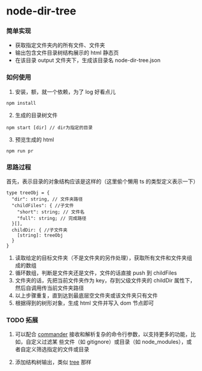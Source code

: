 # node-dir-tree

### 简单实现

- 获取指定文件夹内的所有文件、文件夹
- 输出包含文件目录树结构展示的 html 静态页
- 在该目录 output 文件夹下，生成该目录名 node-dir-tree.json

### 如何使用

1. 安装，额，就一个依赖，为了 log 好看点儿

```
npm install
```

2. 生成的目录树文件

```
npm start [dir] // dir为指定的目录
```

3. 预览生成的 html

```
npm run pr
```

### 思路过程

首先，表示目录的对象结构应该是这样的（这里偷个懒用 ts 的类型定义表示一下）

```
type treeObj = {
  "dir": string, // 文件夹路径
  "childFiles": { //子文件
    "short": string; // 文件名
    "full": string;	// 完成路径
  }[],
  childDir: { //子文件夹
    [string]: treeObj
  }
}
```

1.  读取给定的目标文件夹（不是文件夹的另作处理），获取所有文件和文件夹组成的数组
2.  循环数组，判断是文件夹还是文件，文件的话直接 push 到 childFiles
3.  文件夹的话，先把当前文件夹作为 key，存到父级文件夹的 childDir 属性下，然后自调用传当前文件夹路径
4.  以上步骤重复，直到达到最底层空文件夹或该文件夹只有文件
5.  根据得到的树形对象，生成 html 文件并写入 dom 节点即可

### TODO 拓展

1.  可以配合 [commander](https://github.com/tj/commander.js) 接收和解析复杂的命令行参数，以支持更多的功能，比如，自定义过滤某 些文件（如 gitignore）或目录（如 node_modules），或者自定义筛选指定的文件或目录

2.  添加结构树输出，类似 [tree](https://github.com/derycktse/treer#readme) 那样

